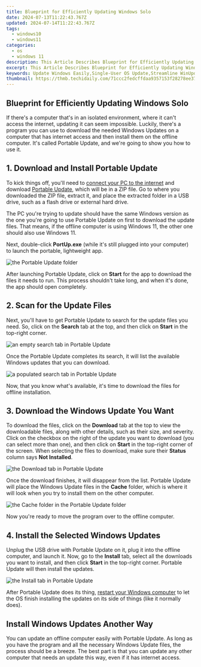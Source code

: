```yaml
---
title: Blueprint for Efficiently Updating Windows Solo
date: 2024-07-13T11:22:43.767Z
updated: 2024-07-14T11:22:43.767Z
tags:
  - windows10
  - windows11
categories:
  - os
  - windows 11
description: This Article Describes Blueprint for Efficiently Updating Windows Solo
excerpt: This Article Describes Blueprint for Efficiently Updating Windows Solo
keywords: Update Windows Easily,Single-User OS Update,Streamline WinUpdates,Solitary System Patching,Lone PC Upgrade Steps,Quick WinUpdate Tips,Solo Windows Maintenance
thumbnail: https://thmb.techidaily.com/71ccc2fedcffdaa9357153f28278ee3778285e29e6f3d8460fc68588e03103f5.jpg
---
```


## Blueprint for Efficiently Updating Windows Solo

 If there's a computer that's in an isolated environment, where it can't access the internet, updating it can seem impossible. Luckily, there's a program you can use to download the needed Windows Updates on a computer that has internet access and then install them on the offline computer. It's called Portable Update, and we're going to show you how to use it.

## 1\. Download and Install Portable Update

 To kick things off, you'll need to [connect your PC to the internet](https://www.makeuseof.com/how-to-connect-computer-to-wifi/) and download [Portable Update](https://www.portableupdate.com/), which will be in a ZIP file. Go to where you downloaded the ZIP file, extract it, and place the extracted folder in a USB drive, such as a flash drive or external hard drive.

 The PC you're trying to update should have the same Windows version as the one you're going to use Portable Update on first to download the update files. That means, if the offline computer is using Windows 11, the other one should also use Windows 11\.

 Next, double-click **PortUp.exe** (while it's still plugged into your computer) to launch the portable, lightweight app.

![the Portable Update folder](https://static1.makeuseofimages.com/wordpress/wp-content/uploads/2023/09/the-portable-update-folder.jpg)

 After launching Portable Update, click on **Start** for the app to download the files it needs to run. This process shouldn't take long, and when it's done, the app should open completely.

## 2\. Scan for the Update Files

 Next, you'll have to get Portable Update to search for the update files you need. So, click on the **Search** tab at the top, and then click on **Start** in the top-right corner.

![an empty search tab in Portable Update](https://static1.makeuseofimages.com/wordpress/wp-content/uploads/2023/09/an-empty-search-tab-in-portable-update.jpg)

 Once the Portable Update completes its search, it will list the available Windows updates that you can download.

![a populated search tab in Portable Update](https://static1.makeuseofimages.com/wordpress/wp-content/uploads/2023/09/a-populated-search-tab-in-portable-update.jpg)

 Now, that you know what's available, it's time to download the files for offline installation.

## 3\. Download the Windows Update You Want

 To download the files, click on the **Download** tab at the top to view the downloadable files, along with other details, such as their size, and severity. Click on the checkbox on the right of the update you want to download (you can select more than one), and then click on **Start** in the top-right corner of the screen. When selecting the files to download, make sure their **Status** column says **Not Installed**.

![the Download tab in Portable Update](https://static1.makeuseofimages.com/wordpress/wp-content/uploads/2023/09/the-download-tab-in-portable-update.jpg)

 Once the download finishes, it will disappear from the list. Portable Update will place the Windows Update files in the **Cache** folder, which is where it will look when you try to install them on the other computer.

![the Cache folder in the Portable Update folder](https://static1.makeuseofimages.com/wordpress/wp-content/uploads/2023/09/the-cache-folder-in-the-portable-update-folder.jpg)

 Now you're ready to move the program over to the offline computer.

## 4\. Install the Selected Windows Updates

 Unplug the USB drive with Portable Update on it, plug it into the offline computer, and launch it. Now, go to the **Install** tab, select all the downloads you want to install, and then click **Start** in the top-right corner. Portable Update will then install the updates.

![the Install tab in Portable Update](https://static1.makeuseofimages.com/wordpress/wp-content/uploads/2023/09/the-install-tab-in-portable-update.jpg)

 After Portable Update does its thing, [restart your Windows computer](https://www.makeuseof.com/windows-restart-methods/) to let the OS finish installing the updates on its side of things (like it normally does).

## Install Windows Updates Another Way

 You can update an offline computer easily with Portable Update. As long as you have the program and all the necessary Windows Update files, the process should be a breeze. The best part is that you can update any other computer that needs an update this way, even if it has internet access.



<ins class="adsbygoogle"
      style="display:block"
      data-ad-client="ca-pub-7571918770474297"
      data-ad-slot="8358498916"
      data-ad-format="auto"
      data-full-width-responsive="true"></ins>